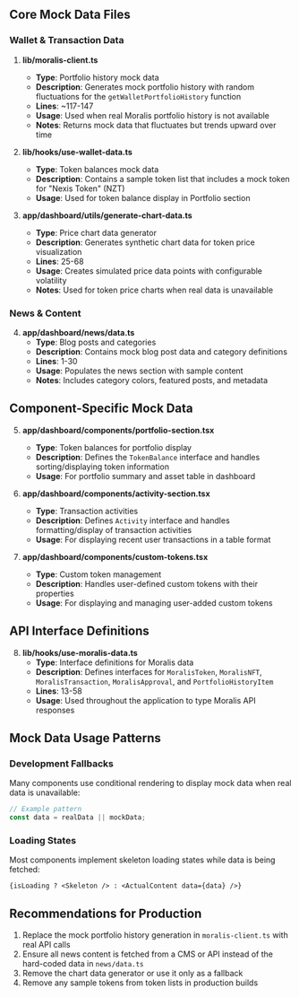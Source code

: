 ## Core Mock Data Files

### Wallet & Transaction Data

1. **lib/moralis-client.ts**
   - **Type**: Portfolio history mock data
   - **Description**: Generates mock portfolio history with random fluctuations for the `getWalletPortfolioHistory` function
   - **Lines**: ~117-147
   - **Usage**: Used when real Moralis portfolio history is not available
   - **Notes**: Returns mock data that fluctuates but trends upward over time

2. **lib/hooks/use-wallet-data.ts**
   - **Type**: Token balances mock data 
   - **Description**: Contains a sample token list that includes a mock token for "Nexis Token" (NZT)
   - **Usage**: Used for token balance display in Portfolio section

3. **app/dashboard/utils/generate-chart-data.ts**
   - **Type**: Price chart data generator
   - **Description**: Generates synthetic chart data for token price visualization
   - **Lines**: 25-68
   - **Usage**: Creates simulated price data points with configurable volatility
   - **Notes**: Used for token price charts when real data is unavailable

### News & Content

4. **app/dashboard/news/data.ts**
   - **Type**: Blog posts and categories
   - **Description**: Contains mock blog post data and category definitions
   - **Lines**: 1-30
   - **Usage**: Populates the news section with sample content
   - **Notes**: Includes category colors, featured posts, and metadata

## Component-Specific Mock Data

5. **app/dashboard/components/portfolio-section.tsx**
   - **Type**: Token balances for portfolio display
   - **Description**: Defines the `TokenBalance` interface and handles sorting/displaying token information
   - **Usage**: For portfolio summary and asset table in dashboard

6. **app/dashboard/components/activity-section.tsx**
   - **Type**: Transaction activities 
   - **Description**: Defines `Activity` interface and handles formatting/display of transaction activities
   - **Usage**: For displaying recent user transactions in a table format

7. **app/dashboard/components/custom-tokens.tsx**
   - **Type**: Custom token management
   - **Description**: Handles user-defined custom tokens with their properties
   - **Usage**: For displaying and managing user-added custom tokens

## API Interface Definitions

8. **lib/hooks/use-moralis-data.ts**
   - **Type**: Interface definitions for Moralis data
   - **Description**: Defines interfaces for `MoralisToken`, `MoralisNFT`, `MoralisTransaction`, `MoralisApproval`, and `PortfolioHistoryItem`
   - **Lines**: 13-58
   - **Usage**: Used throughout the application to type Moralis API responses

## Mock Data Usage Patterns

### Development Fallbacks

Many components use conditional rendering to display mock data when real data is unavailable:

```typescript
// Example pattern
const data = realData || mockData;
```

### Loading States

Most components implement skeleton loading states while data is being fetched:

```tsx
{isLoading ? <Skeleton /> : <ActualContent data={data} />}
```

## Recommendations for Production

1. Replace the mock portfolio history generation in `moralis-client.ts` with real API calls
2. Ensure all news content is fetched from a CMS or API instead of the hard-coded data in `news/data.ts`
3. Remove the chart data generator or use it only as a fallback
4. Remove any sample tokens from token lists in production builds
